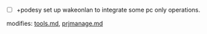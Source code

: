 - [ ] +podesy set up wakeonlan to integrate some pc only operations.

modifies: [tools.md](tools.md), [prjmanage.md](prjmanage.md)
